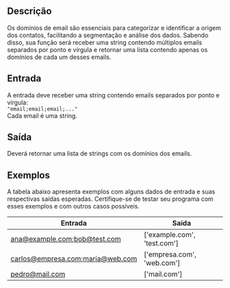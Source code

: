 ## Descrição

Os domínios de email são essenciais para categorizar e identificar a origem dos contatos, facilitando a segmentação e análise dos dados. Sabendo disso, sua função será receber uma string contendo múltiplos emails separados por ponto e vírgula e retornar uma lista contendo apenas os domínios de cada um desses emails.

## Entrada

A entrada deve receber uma string contendo emails separados por ponto e vírgula:  
`"email;email;email;..."`  
Cada email é uma string.

## Saída

Deverá retornar uma lista de strings com os domínios dos emails.

## Exemplos

A tabela abaixo apresenta exemplos com alguns dados de entrada e suas respectivas saídas esperadas. Certifique-se de testar seu programa com esses exemplos e com outros casos possíveis.

| Entrada                                      | Saída                         |
|---------------------------------------------|-------------------------------|
| ana@example.com;bob@test.com                | ['example.com', 'test.com']  |
| carlos@empresa.com;maria@web.com            | ['empresa.com', 'web.com']   |
| pedro@mail.com                              | ['mail.com']                 |

